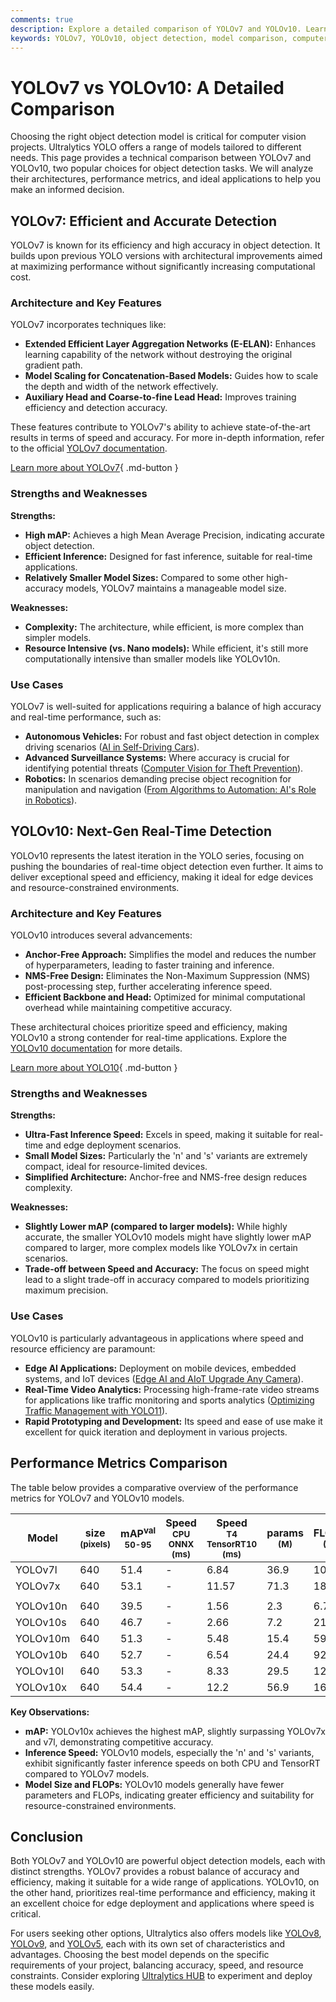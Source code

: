 ```yaml
---
comments: true
description: Explore a detailed comparison of YOLOv7 and YOLOv10. Learn about their architectures, performance, and use cases to choose the best model for your needs.
keywords: YOLOv7, YOLOv10, object detection, model comparison, computer vision, real-time AI, AI models, YOLO performance
---
```


# YOLOv7 vs YOLOv10: A Detailed Comparison

Choosing the right object detection model is critical for computer vision projects. Ultralytics YOLO offers a range of models tailored to different needs. This page provides a technical comparison between YOLOv7 and YOLOv10, two popular choices for object detection tasks. We will analyze their architectures, performance metrics, and ideal applications to help you make an informed decision.

<script async src="https://cdn.jsdelivr.net/npm/chart.js@3.9.1/dist/chart.min.js"></script>
<script defer src="../../javascript/benchmark.js"></script>

<canvas id="modelComparisonChart" width="1024" height="400" active-models='["YOLOv7", "YOLOv10"]'></canvas>

## YOLOv7: Efficient and Accurate Detection

YOLOv7 is known for its efficiency and high accuracy in object detection. It builds upon previous YOLO versions with architectural improvements aimed at maximizing performance without significantly increasing computational cost.

### Architecture and Key Features

YOLOv7 incorporates techniques like:

- **Extended Efficient Layer Aggregation Networks (E-ELAN):** Enhances learning capability of the network without destroying the original gradient path.
- **Model Scaling for Concatenation-Based Models:** Guides how to scale the depth and width of the network effectively.
- **Auxiliary Head and Coarse-to-fine Lead Head:** Improves training efficiency and detection accuracy.

These features contribute to YOLOv7's ability to achieve state-of-the-art results in terms of speed and accuracy. For more in-depth information, refer to the official [YOLOv7 documentation](https://docs.ultralytics.com/models/yolov7/).

[Learn more about YOLOv7](https://docs.ultralytics.com/models/yolov7/){ .md-button }

### Strengths and Weaknesses

**Strengths:**

- **High mAP:** Achieves a high Mean Average Precision, indicating accurate object detection.
- **Efficient Inference:** Designed for fast inference, suitable for real-time applications.
- **Relatively Smaller Model Sizes:** Compared to some other high-accuracy models, YOLOv7 maintains a manageable model size.

**Weaknesses:**

- **Complexity:** The architecture, while efficient, is more complex than simpler models.
- **Resource Intensive (vs. Nano models):** While efficient, it's still more computationally intensive than smaller models like YOLOv10n.

### Use Cases

YOLOv7 is well-suited for applications requiring a balance of high accuracy and real-time performance, such as:

- **Autonomous Vehicles:** For robust and fast object detection in complex driving scenarios ([AI in Self-Driving Cars](https://www.ultralytics.com/solutions/ai-in-self-driving)).
- **Advanced Surveillance Systems:** Where accuracy is crucial for identifying potential threats ([Computer Vision for Theft Prevention](https://www.ultralytics.com/blog/computer-vision-for-theft-prevention-enhancing-security)).
- **Robotics:** In scenarios demanding precise object recognition for manipulation and navigation ([From Algorithms to Automation: AI's Role in Robotics](https://www.ultralytics.com/blog/from-algorithms-to-automation-ais-role-in-robotics)).

## YOLOv10: Next-Gen Real-Time Detection

YOLOv10 represents the latest iteration in the YOLO series, focusing on pushing the boundaries of real-time object detection even further. It aims to deliver exceptional speed and efficiency, making it ideal for edge devices and resource-constrained environments.

### Architecture and Key Features

YOLOv10 introduces several advancements:

- **Anchor-Free Approach:** Simplifies the model and reduces the number of hyperparameters, leading to faster training and inference.
- **NMS-Free Design:** Eliminates the Non-Maximum Suppression (NMS) post-processing step, further accelerating inference speed.
- **Efficient Backbone and Head:** Optimized for minimal computational overhead while maintaining competitive accuracy.

These architectural choices prioritize speed and efficiency, making YOLOv10 a strong contender for real-time applications. Explore the [YOLOv10 documentation](https://docs.ultralytics.com/models/yolov10/) for more details.

[Learn more about YOLO10](https://docs.ultralytics.com/models/yolov10/){ .md-button }

### Strengths and Weaknesses

**Strengths:**

- **Ultra-Fast Inference Speed:** Excels in speed, making it suitable for real-time and edge deployment scenarios.
- **Small Model Sizes:** Particularly the 'n' and 's' variants are extremely compact, ideal for resource-limited devices.
- **Simplified Architecture:** Anchor-free and NMS-free design reduces complexity.

**Weaknesses:**

- **Slightly Lower mAP (compared to larger models):** While highly accurate, the smaller YOLOv10 models might have slightly lower mAP compared to larger, more complex models like YOLOv7x in certain scenarios.
- **Trade-off between Speed and Accuracy:** The focus on speed might lead to a slight trade-off in accuracy compared to models prioritizing maximum precision.

### Use Cases

YOLOv10 is particularly advantageous in applications where speed and resource efficiency are paramount:

- **Edge AI Applications:** Deployment on mobile devices, embedded systems, and IoT devices ([Edge AI and AIoT Upgrade Any Camera](https://www.ultralytics.com/blog/edge-ai-and-aiot-upgrade-any-camera-with-ultralytics-yolov8-in-a-no-code-way)).
- **Real-Time Video Analytics:** Processing high-frame-rate video streams for applications like traffic monitoring and sports analytics ([Optimizing Traffic Management with YOLO11](https://www.ultralytics.com/blog/optimizingtraffic-management-with-ultralytics-yolo11)).
- **Rapid Prototyping and Development:** Its speed and ease of use make it excellent for quick iteration and deployment in various projects.

## Performance Metrics Comparison

The table below provides a comparative overview of the performance metrics for YOLOv7 and YOLOv10 models.

| Model    | size<br><sup>(pixels) | mAP<sup>val<br>50-95 | Speed<br><sup>CPU ONNX<br>(ms) | Speed<br><sup>T4 TensorRT10<br>(ms) | params<br><sup>(M) | FLOPs<br><sup>(B) |
| -------- | --------------------- | -------------------- | ------------------------------ | ----------------------------------- | ------------------ | ----------------- |
| YOLOv7l  | 640                   | 51.4                 | -                              | 6.84                                | 36.9               | 104.7             |
| YOLOv7x  | 640                   | 53.1                 | -                              | 11.57                               | 71.3               | 189.9             |
|          |                       |                      |                                |                                     |                    |                   |
| YOLOv10n | 640                   | 39.5                 | -                              | 1.56                                | 2.3                | 6.7               |
| YOLOv10s | 640                   | 46.7                 | -                              | 2.66                                | 7.2                | 21.6              |
| YOLOv10m | 640                   | 51.3                 | -                              | 5.48                                | 15.4               | 59.1              |
| YOLOv10b | 640                   | 52.7                 | -                              | 6.54                                | 24.4               | 92.0              |
| YOLOv10l | 640                   | 53.3                 | -                              | 8.33                                | 29.5               | 120.3             |
| YOLOv10x | 640                   | 54.4                 | -                              | 12.2                                | 56.9               | 160.4             |

**Key Observations:**

- **mAP:** YOLOv10x achieves the highest mAP, slightly surpassing YOLOv7x and v7l, demonstrating competitive accuracy.
- **Inference Speed:** YOLOv10 models, especially the 'n' and 's' variants, exhibit significantly faster inference speeds on both CPU and TensorRT compared to YOLOv7 models.
- **Model Size and FLOPs:** YOLOv10 models generally have fewer parameters and FLOPs, indicating greater efficiency and suitability for resource-constrained environments.

## Conclusion

Both YOLOv7 and YOLOv10 are powerful object detection models, each with distinct strengths. YOLOv7 provides a robust balance of accuracy and efficiency, making it suitable for a wide range of applications. YOLOv10, on the other hand, prioritizes real-time performance and efficiency, making it an excellent choice for edge deployment and applications where speed is critical.

For users seeking other options, Ultralytics also offers models like [YOLOv8](https://docs.ultralytics.com/models/yolov8/), [YOLOv9](https://docs.ultralytics.com/models/yolov9/), and [YOLOv5](https://docs.ultralytics.com/models/yolov5/), each with its own set of characteristics and advantages. Choosing the best model depends on the specific requirements of your project, balancing accuracy, speed, and resource constraints. Consider exploring [Ultralytics HUB](https://www.ultralytics.com/hub) to experiment and deploy these models easily.
